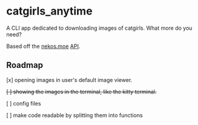 # catgirls_anytime

A CLI app dedicated to downloading images of catgirls. What more do you need?

Based off the [nekos.moe](https://nekos.moe) [API](https://docs.nekos.moe).

## Roadmap

[x] opening images in user's default image viewer.

~~[ ] showing the images in the terminal, like the kitty terminal.~~

[ ] config files

[ ] make code readable by splitting them into functions

